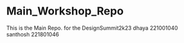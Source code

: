 # Main_Workshop_Repo

This is the Main Repo. for the DesignSummit2k23
dhaya 221001040
santhosh 221801046